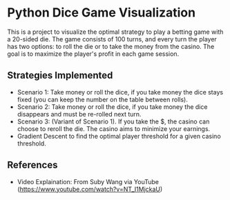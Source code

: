 # Python Dice Game Visualization
This is a project to visualize the optimal strategy to play a betting game with a 20-sided die. The game consists of 100 turns, and every turn the player has two options: to roll the die or to take the money from the casino. The goal is to maximize the player's profit in each game session. 


## Strategies Implemented
* Scenario 1: Take money or roll the dice, if you take money the dice stays fixed (you can keep the number on the table between rolls).
* Scenario 2: Take money or roll the dice, if you take money the dice disappears and must be re-rolled next turn.
* Scenario 3: (Variant of Scenario 1). If you take the $, the casino can choose to reroll the die. The casino aims to minimize your earnings.
* Gradient Descent to find the optimal player threshold for a given casino threshold.

## References
* Video Explaination: From Suby Wang via YouTube (https://www.youtube.com/watch?v=NT_I1MjckaU)
